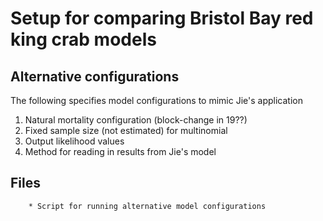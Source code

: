 # Setup for comparing Bristol Bay red king crab models

## Alternative configurations

The following specifies model configurations to mimic Jie's application
1. Natural mortality configuration (block-change in 19??)
2. Fixed sample size (not estimated) for multinomial
3. Output likelihood values
3. Method for reading in results from Jie's model 

## Files

		* Script for running alternative model configurations
